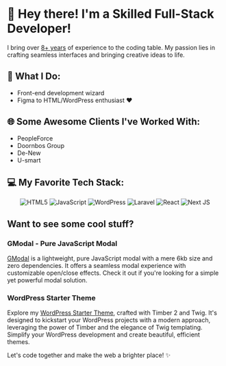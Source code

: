 # 👋 Hey there! I'm a Skilled Full-Stack Developer!

I bring over [8+ years](https://lastofpudge.github.io/next-portfolio/cv.pdf) of experience to the coding table. My passion lies in crafting seamless interfaces and bringing creative ideas to life.

## 🚀 What I Do:
- Front-end development wizard
- Figma to HTML/WordPress enthusiast ❤️

## 🌐 Some Awesome Clients I've Worked With:
- PeopleForce
- Doornbos Group
- De-New
- U-smart

## 💻 My Favorite Tech Stack:

<div align="center">
  
  ![HTML5](https://img.shields.io/badge/html5-%23E34F26.svg?style=for-the-badge&logo=html5&logoColor=white)
  ![JavaScript](https://img.shields.io/badge/javascript-%23323330.svg?style=for-the-badge&logo=javascript&logoColor=%23F7DF1E)
  ![WordPress](https://img.shields.io/badge/WordPress-%23117AC9.svg?style=for-the-badge&logo=WordPress&logoColor=white)
  ![Laravel](https://img.shields.io/badge/laravel-%23FF2D20.svg?style=for-the-badge&logo=laravel&logoColor=white)
  ![React](https://img.shields.io/badge/react-%2320232a.svg?style=for-the-badge&logo=react&logoColor=%2361DAFB)
  ![Next JS](https://img.shields.io/badge/Next-black?style=for-the-badge&logo=next.js&logoColor=white)

</div>

## Want to see some cool stuff?
### GModal - Pure JavaScript Modal
[GModal](https://github.com/lastofpudge/GModal) is a lightweight, pure JavaScript modal with a mere 6kb size and zero dependencies. It offers a seamless modal experience with customizable open/close effects. Check it out if you're looking for a simple yet powerful modal solution.

### WordPress Starter Theme
Explore my [WordPress Starter Theme](https://github.com/lastofpudge/wp-theme), crafted with Timber 2 and Twig. It's designed to kickstart your WordPress projects with a modern approach, leveraging the power of Timber and the elegance of Twig templating. Simplify your WordPress development and create beautiful, efficient themes.

Let's code together and make the web a brighter place! ✨
